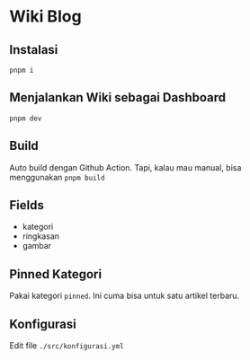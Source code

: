 # Wiki Blog

## Instalasi

`pnpm i`

## Menjalankan Wiki sebagai Dashboard

`pnpm dev`

## Build

Auto build dengan Github Action. Tapi, kalau mau manual, bisa menggunakan `pnpm build`

## Fields

- kategori
- ringkasan
- gambar

## Pinned Kategori

Pakai kategori `pinned`. Ini cuma bisa untuk satu artikel terbaru.

## Konfigurasi

Edit file `./src/konfigurasi.yml`